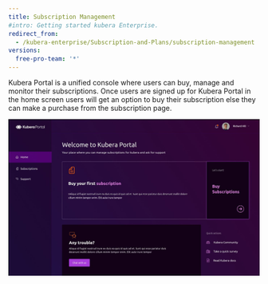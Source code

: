 ```yaml
---
title: Subscription Management
#intro: Getting started kubera Enterprise.
redirect_from:
  - /kubera-enterprise/Subscription-and-Plans/subscription-management
versions:
  free-pro-team: '*'
---
```


Kubera Portal is a unified console where users can buy, manage and monitor their subscriptions. Once users are signed up for Kubera Portal in the home screen users will get an option to buy their subscription else they can make a purchase from the subscription page.


<a href="/assets/images/Portal2.JPG" target="_blank"><img class="image-with-border" src="/assets/images/Portal2.JPG"></a>
